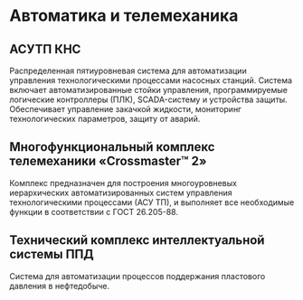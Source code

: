 # Автоматика и телемеханика

## АСУТП КНС

Распределенная пятиуровневая система для автоматизации управления технологическими процессами насосных станций. Система включает автоматизированные стойки управления, программируемые логические контроллеры (ПЛК), SCADA-систему и устройства защиты. Обеспечивает управление закачкой жидкости, мониторинг технологических параметров, защиту от аварий.

## Многофункциональный комплекс телемеханики «Crossmaster™ 2»

Комплекс предназначен для построения многоуровневых иерархических автоматизированных систем управления технологическими процессами (АСУ ТП), и выполняет все необходимые функции в соответствии с ГОСТ 26.205-88.

## Технический комплекс интеллектуальной системы ППД

Система для автоматизации процессов поддержания пластового давления в нефтедобыче.
